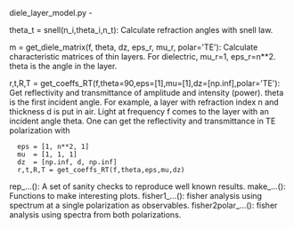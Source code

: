 diele_layer_model.py - 

  theta_t = snell(n_i,theta_i,n_t): Calculate refraction angles with snell law.
  
  m = get_diele_matrix(f, theta, dz, eps_r, mu_r, polar='TE'): Calculate characteristic matrices of thin layers. For dielectric, mu_r=1, eps_r=n**2. theta is the angle in the layer.
  
  r,t,R,T = get_coeffs_RT(f,theta=90,eps=[1],mu=[1],dz=[np.inf],polar='TE'): Get reflectivity and transmittance of amplitude and intensity (power). theta is the first incident angle.
    For example, a layer with refraction index n and thickness d is put in air. Light at frequency f comes to the layer with an incident angle theta. One can get the reflectivity and transmittance in TE polarization with
    
      eps = [1, n**2, 1]
      mu  = [1, 1, 1]
      dz  = [np.inf, d, np.inf]
      r,t,R,T = get_coeffs_RT(f,theta,eps,mu,dz)

  rep_...(): A set of sanity checks to reproduce well known results.
  make_...(): Functions to make interesting plots.
  fisher1_...(): fisher analysis using spectrum at a single polarization as observables.
  fisher2polar_...(): fisher analysis using spectra from both polarizations.

  
